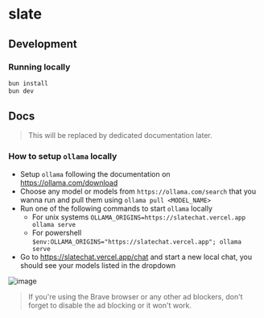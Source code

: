 # slate

## Development

### Running locally
```sh
bun install
bun dev
```


## Docs 
> This will be replaced by dedicated documentation later.


### How to setup `ollama` locally 
- Setup `ollama` following the documentation on https://ollama.com/download
- Choose any model or models from `https://ollama.com/search` that you wanna run and pull them using `ollama pull <MODEL_NAME>`
- Run one of the following commands to start `ollama` locally
  - For unix systems `OLLAMA_ORIGINS=https://slatechat.vercel.app ollama serve`
  - For powershell `$env:OLLAMA_ORIGINS="https://slatechat.vercel.app"; ollama serve`
- Go to https://slatechat.vercel.app/chat and start a new local chat, you should see your models listed in the dropdown

![image](https://github.com/user-attachments/assets/9155eda5-88e2-4ad1-8e87-2474709b3e42)

> If you're using the Brave browser or any other ad blockers, don't forget to disable the ad blocking or it won't work.
